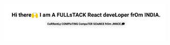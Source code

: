 <a href='https://github.com/armedev'>
<img src='https://raw.githubusercontent.com/armedev/armedev/master/text.gif'/>
</a>

